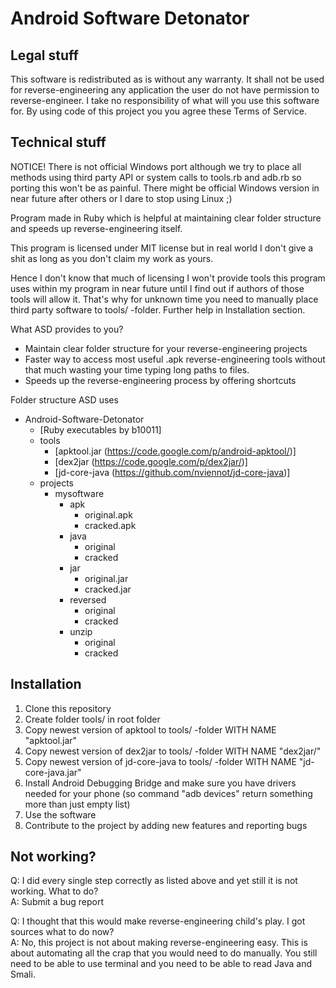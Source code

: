 Android Software Detonator
==========================

Legal stuff
-----------
This software is redistributed as is without any warranty. It shall not be used for reverse-engineering any application the user do not have permission to reverse-engineer. I take no responsibility of what will you use this software for. By using code of this project you you agree these Terms of Service.


Technical stuff
---------------

NOTICE! There is not official Windows port although we try to place all methods using third party API or system calls to tools.rb and adb.rb so porting this won't be as painful. There might be official Windows version in near future after others or I dare to stop using Linux ;)

Program made in Ruby which is helpful at maintaining clear folder structure and speeds up reverse-engineering itself.

This program is licensed under MIT license but in real world I don't give a shit as long as you don't claim my work as yours.

Hence I don't know that much of licensing I won't provide tools this program uses within my program in near future until I find out if authors of those tools will allow it. That's why for unknown time you need to manually place third party software to tools/ -folder. Further help in Installation section.



What ASD provides to you?
- Maintain clear folder structure for your reverse-engineering projects
- Faster way to access most useful .apk reverse-engineering tools without that much wasting your time typing long paths to files.
- Speeds up the reverse-engineering process by offering shortcuts

Folder structure ASD uses

- Android-Software-Detonator
	- [Ruby executables by b10011]
	- tools
		- [apktool.jar (https://code.google.com/p/android-apktool/)]
		- [dex2jar (https://code.google.com/p/dex2jar/)]
		- [jd-core-java (https://github.com/nviennot/jd-core-java)]
	- projects
		- mysoftware
			- apk
				- original.apk
				- cracked.apk
			- java
				- original
				- cracked
			- jar
				- original.jar
				- cracked.jar
			- reversed
				- original
				- cracked
			- unzip
				- original
				- cracked



Installation
------------

1. Clone this repository
2. Create folder tools/ in root folder
3. Copy newest version of apktool to tools/ -folder WITH NAME "apktool.jar"
4. Copy newest version of dex2jar to tools/ -folder WITH NAME "dex2jar/"
5. Copy newest version of jd-core-java to tools/ -folder WITH NAME "jd-core-java.jar"
6. Install Android Debugging Bridge and make sure you have drivers needed for your phone (so command "adb devices" return something more than just empty list)
7. Use the software
8. Contribute to the project by adding new features and reporting bugs

Not working?
------------

Q: I did every single step correctly as listed above and yet still it is not working. What to do?  
A: Submit a bug report  

Q: I thought that this would make reverse-engineering child's play. I got sources what to do now?  
A: No, this project is not about making reverse-engineering easy. This is about automating all the crap that you would need to do manually. You still need to be able to use terminal and you need to be able to read Java and Smali.  
